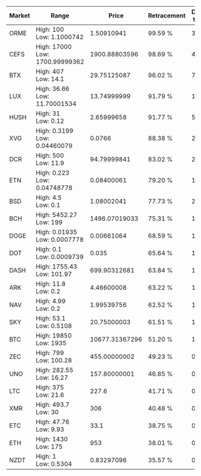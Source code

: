 | Market | Range | Price| Retracement | Doubles to 50% |
| --- | --- | --- | --- | --- |
| ORME | High: 100<br />Low: 1.1000742 | 1.50910941 | 99.59 % | 33.50 |
| CEFS | High: 17000<br />Low: 1700.99999362 | 1900.88803596 | 98.69 % | 4.92 |
| BTX | High: 407<br />Low: 14.1 | 29.75125087 | 96.02 % | 7.08 |
| LUX | High: 36.66<br />Low: 11.70001534 | 13.74999999 | 91.79 % | 1.76 |
| HUSH | High: 31<br />Low: 0.12 | 2.65999658 | 91.77 % | 5.85 |
| XVG | High: 0.3199<br />Low: 0.04460079 | 0.0766 | 88.38 % | 2.38 |
| DCR | High: 500<br />Low: 11.9 | 94.79999841 | 83.02 % | 2.70 |
| ETN | High: 0.223<br />Low: 0.04748778 | 0.08400061 | 79.20 % | 1.61 |
| BSD | High: 4.5<br />Low: 0.1 | 1.08002041 | 77.73 % | 2.13 |
| BCH | High: 5452.27<br />Low: 199 | 1496.07019033 | 75.31 % | 1.89 |
| DOGE | High: 0.01935<br />Low: 0.0007778 | 0.00661064 | 68.59 % | 1.52 |
| DOT | High: 0.1<br />Low: 0.0009739 | 0.035 | 65.64 % | 1.44 |
| DASH | High: 1755.43<br />Low: 101.97 | 699.90312681 | 63.84 % | 1.33 |
| ARK | High: 11.8<br />Low: 0.2 | 4.46600008 | 63.22 % | 1.34 |
| NAV | High: 4.99<br />Low: 0.2 | 1.99539756 | 62.52 % | 1.30 |
| SKY | High: 53.1<br />Low: 0.5108 | 20.75000003 | 61.51 % | 1.29 |
| BTC | High: 19850<br />Low: 1935 | 10677.31367296 | 51.20 % | 1.02 |
| ZEC | High: 799<br />Low: 100.28 | 455.00000002 | 49.23 % | 0.00 |
| UNO | High: 282.55<br />Low: 16.27 | 157.80000001 | 46.85 % | 0.00 |
| LTC | High: 375<br />Low: 21.6 | 227.6 | 41.71 % | 0.00 |
| XMR | High: 493.7<br />Low: 30 | 306 | 40.48 % | 0.00 |
| ETC | High: 47.76<br />Low: 9.93 | 33.1 | 38.75 % | 0.00 |
| ETH | High: 1430<br />Low: 175 | 953 | 38.01 % | 0.00 |
| NZDT | High: 1<br />Low: 0.5304 | 0.83297096 | 35.57 % | 0.00 |
